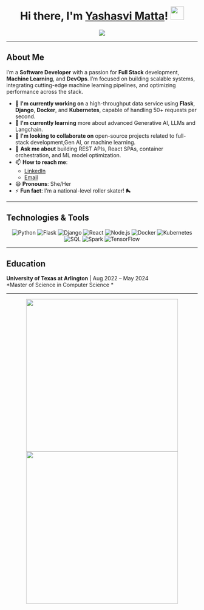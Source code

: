 <h1 align="center">
  Hi there, I'm <a href="https://github.com/yashasvimatta" target="_blank">Yashasvi Matta</a>!
  <img src="https://media.giphy.com/media/hvRJCLFzcasrR4ia7z/giphy.gif" width="35">
</h1>

<p align="center">
  <img src="https://readme-typing-svg.herokuapp.com?color=%2336BCF7&size=25&center=true&vCenter=true&width=600&lines=Software+Developer+%7C+ML+Enthusiast+%7C+Full+Stack+Engineer;Building+High-Performance+Apps;Optimizing+APIs+%7C+Leaning+into+Cloud+and+DevOps;Always+Learning+and+Exploring+New+Tech!">
</p>

---

## About Me  
I’m a **Software Developer** with a passion for **Full Stack** development, **Machine Learning**, and **DevOps**. I’m focused on building scalable systems, integrating cutting-edge machine learning pipelines, and optimizing performance across the stack.

- 🔭 **I'm currently working on** a high-throughput data service using **Flask**, **Django**, **Docker**, and **Kubernetes**, capable of handling 50+ requests per second.  
- 🌱 **I'm currently learning** more about advanced Generative AI, LLMs and Langchain.  
- 👯 **I'm looking to collaborate on** open-source projects related to full-stack development,Gen AI, or machine learning.  
- 💬 **Ask me about** building REST APIs, React SPAs, container orchestration, and ML model optimization.  
- 📫 **How to reach me**: 
  - [LinkedIn](https://www.linkedin.com/in/yashasvimatta/)  
  - [Email](mailto:yashasvimatta@gmail.com)  
- 😄 **Pronouns**: She/Her  
- ⚡ **Fun fact**: I’m a national-level roller skater! 🛼

---

## Technologies & Tools

<p align="center">
  <!-- You can swap these icons out with custom badge URLs or images you prefer -->
  <img src="https://img.shields.io/badge/Python-3776AB?style=for-the-badge&logo=python&logoColor=white" alt="Python"/>
  <img src="https://img.shields.io/badge/Flask-000000?style=for-the-badge&logo=flask&logoColor=white" alt="Flask"/>
  <img src="https://img.shields.io/badge/Django-0C4B33?style=for-the-badge&logo=django&logoColor=white" alt="Django"/>
  <img src="https://img.shields.io/badge/React-61DAFB?style=for-the-badge&logo=react&logoColor=black" alt="React"/>
  <img src="https://img.shields.io/badge/Node.js-43853D?style=for-the-badge&logo=node-dot-js&logoColor=white" alt="Node.js"/>
  <img src="https://img.shields.io/badge/Docker-0db7ed?style=for-the-badge&logo=docker&logoColor=white" alt="Docker"/>
  <img src="https://img.shields.io/badge/Kubernetes-326ce5?style=for-the-badge&logo=kubernetes&logoColor=white" alt="Kubernetes"/>
  <img src="https://img.shields.io/badge/SQL-4479A1?style=for-the-badge&logo=postgresql&logoColor=white" alt="SQL"/>
  <img src="https://img.shields.io/badge/Spark-E25A1C?style=for-the-badge&logo=apachespark&logoColor=white" alt="Spark"/>
  <img src="https://img.shields.io/badge/TensorFlow-FF6F00?style=for-the-badge&logo=TensorFlow&logoColor=white" alt="TensorFlow"/>
</p>

---

## Education
**University of Texas at Arlington** | Aug 2022 – May 2024  
*Master of Science in Computer Science *

---

<p align="center">
  <img src="https://github-readme-stats.vercel.app/api?username=yashasvimatta&show_icons=true&theme=radical" width="400"/>
  <img src="https://github-readme-streak-stats.herokuapp.com/?user=yashasvimatta&theme=radical" width="400"/>
</p>
